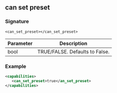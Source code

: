 ## can set preset


### Signature

`<can_set_preset></can_set_preset>`


| Parameter | Description |
| --- | --- |
| bool | TRUE/FALSE. Defaults to False. |


### Example

```xml
<capabilities>
   <can_set_preset>true</an_set_preset>
</capabilities>
```

